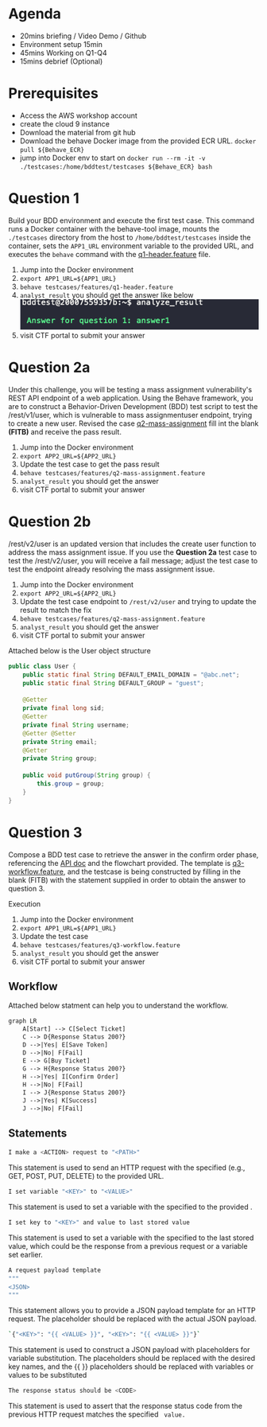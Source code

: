 # Agenda

- 20mins briefing / Video Demo / Github
- Environment setup 15min
- 45mins Working on Q1-Q4
- 15mins debrief (Optional)


# Prerequisites

- Access the AWS workshop account
- create the cloud 9 instance
- Download the material from git hub
- Download the behave Docker image from the provided ECR URL. `docker pull ${Behave_ECR}`
- jump into Docker env to start on `docker run --rm -it -v ./testcases:/home/bddtest/testcases ${Behave_ECR} bash`

# Question 1

Build your BDD environment and execute the first test case. This command runs a Docker container with the behave-tool image, mounts the `./testcases` directory from the host to `/home/bddtest/testcases` inside the container, sets the `APP1_URL` environment variable to the provided URL, and executes the `behave` command with the [q1-header.feature](./features/q1-header.feature) file.

1. Jump into the Docker environment
2. `export APP1_URL=${APP1_URL}`
3. `behave testcases/features/q1-header.feature`
4. `analyst_result` you should get the answer like below ![image](./image/q1-answer-example.png)
5. visit CTF portal to submit your answer

# Question 2a

Under this challenge, you will be testing a mass assignment vulnerability's REST API endpoint of a web application. Using the Behave framework, you are to construct a Behavior-Driven Development (BDD) test script to test the /rest/v1/user, which is vulnerable to mass assignmentuser endpoint, trying to create a new user. Revised the case [q2-mass-assignment](./features/q2-mass-assignment.feature) fill int the blank **(FITB)** and receive the pass result.

1. Jump into the Docker environment
2. `export APP2_URL=${APP2_URL}`
3. Update the test case to get the pass result
4. `behave testcases/features/q2-mass-assignment.feature`
5. `analyst_result` you should get the answer
6. visit CTF portal to submit your answer

# Question 2b

/rest/v2/user is an updated version that includes the create user function to address the mass assignment issue. If you use the **Question 2a** test case to test the /rest/v2/user, you will receive a fail message; adjust the test case to test the endpoint already resolving the mass assignment issue. 

1. Jump into the Docker environment
2. `export APP2_URL=${APP2_URL}`
3. Update the test case endpoint to `/rest/v2/user` and trying to update the result to match the fix
4. `behave testcases/features/q2-mass-assignment.feature`
5. `analyst_result` you should get the answer
6. visit CTF portal to submit your answer

Attached below is the User object structure
```java
public class User {
    public static final String DEFAULT_EMAIL_DOMAIN = "@abc.net";
    public static final String DEFAULT_GROUP = "guest";

    @Getter
    private final long sid;
    @Getter
    private final String username;
    @Getter @Setter
    private String email;
    @Getter
    private String group;

    public void putGroup(String group) {
        this.group = group;
    }
}
```

# Question 3

Compose a BDD test case to retrieve the answer in the confirm order phase, referencing the [API doc](./API-DOC.md) and the flowchart provided. The template is [q3-workflow.feature](./features/q3-workflow.feature), and the testcase is being constructed by filling in the blank (FITB) with the statement supplied in order to obtain the answer to question 3.

Execution
1. Jump into the Docker environment
2. `export APP1_URL=${APP1_URL}`
3. Update the test case 
4. `behave testcases/features/q3-workflow.feature`
5. `analyst_result` you should get the answer
6. visit CTF portal to submit your answer

## Workflow

Attached below statment can help you to understand the workflow.

```mermaid
graph LR
    A[Start] --> C[Select Ticket]
    C --> D{Response Status 200?}
    D -->|Yes| E[Save Token]
    D -->|No| F[Fail]
    E --> G[Buy Ticket]
    G --> H{Response Status 200?}
    H -->|Yes| I[Confirm Order]
    H -->|No| F[Fail]
    I --> J{Response Status 200?}
    J -->|Yes| K[Success]
    J -->|No| F[Fail]
```

## Statements

```bash
I make a <ACTION> request to "<PATH>"
```
This statement is used to send an HTTP request with the specified <ACTION> (e.g., GET, POST, PUT, DELETE) to the provided <PATH> URL.


```bash
I set variable "<KEY>" to "<VALUE>"
```
This statement is used to set a variable with the specified <KEY> to the provided <VALUE>.

```bash
I set key to "<KEY>" and value to last stored value
```
This statement is used to set a variable with the specified <KEY> to the last stored value, which could be the response from a previous request or a variable set earlier.

```bash
A request payload template 
"""
<JSON>
"""
```
This statement allows you to provide a JSON payload template for an HTTP request. The <JSON> placeholder should be replaced with the actual JSON payload.

```bash
`{"<KEY>": "{{ <VALUE> }}", "<KEY>": "{{ <VALUE> }}"}`
```
This statement is used to construct a JSON payload with placeholders for variable substitution. The <KEY> placeholders should be replaced with the desired key names, and the {{ <VALUE> }} placeholders should be replaced with variables or values to be substituted

```bash
The response status should be <CODE>
```
This statement is used to assert that the response status code from the previous HTTP request matches the specified <CODE> value.